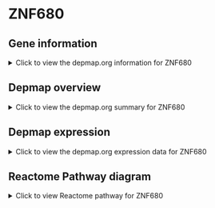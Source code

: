 <h1>ZNF680</h1>

<h2>Gene information</h2>
<details>
  <summary>Click to view the depmap.org information for ZNF680</summary>
  <iframe src="https://depmap.org/portal/gene/ZNF680?tab=about" style="border:none;width:100%;height:800px"></iframe>
</details>

<h2>Depmap overview</h2>
<details>
  <summary>Click to view the depmap.org summary for ZNF680</summary>
  <iframe src="https://depmap.org/portal/gene/ZNF680?tab=overview" style="border:none;width:100%;height:800px"></iframe>
</details>

<h2>Depmap expression</h2>
<details>
  <summary>Click to view the depmap.org expression data for ZNF680</summary>
  <iframe src="https://depmap.org/portal/gene/ZNF680?tab=characterization" style="border:none;width:100%;height:800px"></iframe>
</details>



<h2>Reactome Pathway diagram</h2>
<details>
  <summary>Click to view Reactome pathway for ZNF680</summary>
  <p>Generic Transcription Pathway</p>
  <iframe src="https://reactome.org/PathwayBrowser/#/R-HSA-212436" style="border:none;width:100%;height:800px"></iframe>
</details>



